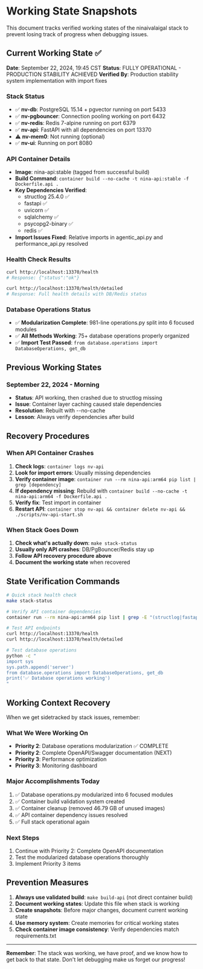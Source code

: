 # Working State Snapshots

This document tracks verified working states of the ninaivalaigal stack to prevent losing track of progress when debugging issues.

## Current Working State ✅

**Date**: September 22, 2024, 19:45 CST
**Status**: FULLY OPERATIONAL - PRODUCTION STABILITY ACHIEVED
**Verified By**: Production stability system implementation with import fixes

### Stack Status
- ✅ **nv-db**: PostgreSQL 15.14 + pgvector running on port 5433
- ✅ **nv-pgbouncer**: Connection pooling working on port 6432
- ✅ **nv-redis**: Redis 7-alpine running on port 6379
- ✅ **nv-api**: FastAPI with all dependencies on port 13370
- ⚠️ **nv-mem0**: Not running (optional)
- ✅ **nv-ui**: Running on port 8080

### API Container Details
- **Image**: nina-api:stable (tagged from successful build)
- **Build Command**: `container build --no-cache -t nina-api:stable -f Dockerfile.api .`
- **Key Dependencies Verified**:
  - structlog 25.4.0 ✅
  - fastapi ✅
  - uvicorn ✅
  - sqlalchemy ✅
  - psycopg2-binary ✅
  - redis ✅
- **Import Issues Fixed**: Relative imports in agentic_api.py and performance_api.py resolved

### Health Check Results
```bash
curl http://localhost:13370/health
# Response: {"status":"ok"}

curl http://localhost:13370/health/detailed
# Response: Full health details with DB/Redis status
```

### Database Operations Status
- ✅ **Modularization Complete**: 981-line operations.py split into 6 focused modules
- ✅ **All Methods Working**: 75+ database operations properly organized
- ✅ **Import Test Passed**: `from database.operations import DatabaseOperations, get_db`

## Previous Working States

### September 22, 2024 - Morning
- **Status**: API working, then crashed due to structlog missing
- **Issue**: Container layer caching caused stale dependencies
- **Resolution**: Rebuilt with --no-cache
- **Lesson**: Always verify dependencies after build

## Recovery Procedures

### When API Container Crashes
1. **Check logs**: `container logs nv-api`
2. **Look for import errors**: Usually missing dependencies
3. **Verify container image**: `container run --rm nina-api:arm64 pip list | grep [dependency]`
4. **If dependency missing**: Rebuild with `container build --no-cache -t nina-api:arm64 -f Dockerfile.api .`
5. **Verify fix**: Test import in container
6. **Restart API**: `container stop nv-api && container delete nv-api && ./scripts/nv-api-start.sh`

### When Stack Goes Down
1. **Check what's actually down**: `make stack-status`
2. **Usually only API crashes**: DB/PgBouncer/Redis stay up
3. **Follow API recovery procedure above**
4. **Document the working state** when recovered

## State Verification Commands

```bash
# Quick stack health check
make stack-status

# Verify API container dependencies
container run --rm nina-api:arm64 pip list | grep -E "(structlog|fastapi|uvicorn)"

# Test API endpoints
curl http://localhost:13370/health
curl http://localhost:13370/health/detailed

# Test database operations
python -c "
import sys
sys.path.append('server')
from database.operations import DatabaseOperations, get_db
print('✅ Database operations working')
"
```

## Working Context Recovery

When we get sidetracked by stack issues, remember:

### What We Were Working On
- **Priority 2**: Database operations modularization ✅ COMPLETE
- **Priority 2**: Complete OpenAPI/Swagger documentation (NEXT)
- **Priority 3**: Performance optimization
- **Priority 3**: Monitoring dashboard

### Major Accomplishments Today
1. ✅ Database operations.py modularized into 6 focused modules
2. ✅ Container build validation system created
3. ✅ Container cleanup (removed 46.79 GB of unused images)
4. ✅ API container dependency issues resolved
5. ✅ Full stack operational again

### Next Steps
1. Continue with Priority 2: Complete OpenAPI documentation
2. Test the modularized database operations thoroughly
3. Implement Priority 3 items

## Prevention Measures

1. **Always use validated build**: `make build-api` (not direct container build)
2. **Document working states**: Update this file when stack is working
3. **Create snapshots**: Before major changes, document current working state
4. **Use memory system**: Create memories for critical working states
5. **Check container image consistency**: Verify dependencies match requirements.txt

---

**Remember**: The stack was working, we have proof, and we know how to get back to that state. Don't let debugging make us forget our progress!
